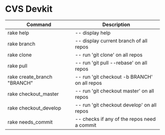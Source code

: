 # CVS Devkit


| Command | Description |
| --- | --- |
|rake help|--  display help|
|rake branch|--  display current branch of all repos|
|rake clone|--  run 'git clone' on all repos|
|rake pull|--  run 'git pull --rebase' on all repos|
|rake create_branch "BRANCH"|--  run 'git checkout -b BRANCH' on all repos|
|rake checkout_master |--  run 'git checkout master' on all repos|
|rake checkout_develop |--  run 'git checkout develop' on all repos|
|rake needs_commit|--  checks if any of the repos need a commit|















